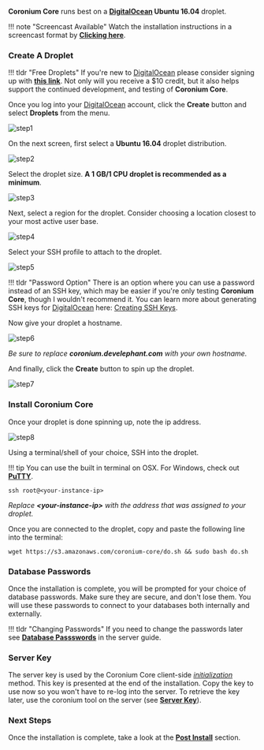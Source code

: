 __Coronium Core__ runs best on a __[DigitalOcean](https://m.do.co/c/cddeeddbbdb8) Ubuntu 16.04__ droplet.

!!! note "Screencast Available"
    Watch the installation instructions in a screencast format by __[Clicking here](/screencasts/#digitalocean-installation)__.

### Create A Droplet

!!! tldr "Free Droplets"
    If you're new to [DigitalOcean](https://m.do.co/c/cddeeddbbdb8) please consider signing up with __[this link](https://m.do.co/c/cddeeddbbdb8)__. Not only will you receive a $10 credit, but it also helps support the continued development, and testing of __Coronium Core__.

Once you log into your [DigitalOcean](https://m.do.co/c/cddeeddbbdb8) account, click the __Create__ button and select __Droplets__ from the menu.

![step1](/imgs/step01.png)

On the next screen, first select a __Ubuntu 16.04__ droplet distribution.

![step2](/imgs/step02.png) 

Select the droplet size. __A 1 GB/1 CPU droplet is recommended as a minimum__.

![step3](/imgs/step03.png)

Next, select a region for the droplet. Consider choosing a location closest to your most active user base.

![step4](/imgs/step04.png)

Select your SSH profile to attach to the droplet.

![step5](/imgs/step05.png)

!!! tldr "Password Option"
    There is an option where you can use a password instead of an SSH key, which may be easier if you're only testing __Coronium Core__, though I wouldn't recommend it. You can learn more about generating SSH keys for [DigitalOcean](https://m.do.co/c/cddeeddbbdb8) here: [Creating SSH Keys](https://www.digitalocean.com/community/tutorials/how-to-use-ssh-keys-with-digitalocean-droplets).

Now give your droplet a hostname.

![step6](/imgs/step06.png)

_Be sure to replace __coronium.develephant.com__ with your own hostname._

And finally, click the __Create__ button to spin up the droplet.

![step7](/imgs/step07.png)

### Install Coronium Core

Once your droplet is done spinning up, note the ip address.

![step8](/imgs/step08.png)

Using a terminal/shell of your choice, SSH into the droplet.

!!! tip
    You can use the built in terminal on OSX. For Windows, check out __[PuTTY](https://www.chiark.greenend.org.uk/~sgtatham/putty/latest.html)__.

```
ssh root@<your-instance-ip>
```

_Replace __<your-instance-ip\>__ with the address that was assigned to your droplet._

Once you are connected to the droplet, copy and paste the following line into the terminal:

```
wget https://s3.amazonaws.com/coronium-core/do.sh && sudo bash do.sh
```

### Database Passwords

Once the installation is complete, you will be prompted for your choice of database passwords. Make sure they are secure, and don't lose them. You will use these passwords to connect to your databases both internally and externally. 

!!! tldr "Changing Passwords"
    If you need to change the passwords later see __[Database Passswords](/server/guide/usage/#database-passwords)__ in the server guide.

### Server Key

The server key is used by the Coronium Core client-side _[initialization](/client/guide/#initialization)_ method. This key is presented at the end of the installation. Copy the key to use now so you won't have to re-log into the server. To retrieve the key later, use the coronium tool on the server (see __[Server Key](/server/guide/key/)__).

### Next Steps

Once the installation is complete, take a look at the __[Post Install](/server/installation/postinstall/)__ section.